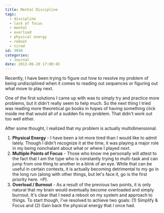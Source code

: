 ```yaml
---
title: Mental Discipline
tags:
  - discipline
  - lack of focus
  - mental
  - overload
  - physical energy
  - reboot
  - tired
id: 3050
categories:
  - Journal
date: 2013-06-20 17:00:45
---
```


Recently, I have been trying to figure out how to resolve my problem of being undisciplined when it comes to reading out sequences or figuring out what move to play next.

One of the first solutions I came up with was to simply try and practice more problems, but it didn't really seem to help much. So the next thing I tried was reading more theoretical go books in hopes of having something click inside me that would all of a sudden fix my problem. That didn't work out too well either.

After some thought, I realized that my problem is actually multidimensional.

1.  <span style="line-height: 13px;">**Physical Energy** - I have been a lot more tired than I would like to admit lately. Though I didn't recognize it at the time, it was playing a major role in my being nonchalant about what or where I played next.  </span>
2.  **Multiple Points of Focus** - Those who know me personally will attest to the fact that I am the type who is constantly trying to multi-task and can jump from one thing to another in a blink of an eye. While that can be useful in certain contexts, it is actually becoming detrimental to my go in the long run (along with other things, but let's face it, go is the first priority here. =P).
3.  **Overload / Burnout** - As a result of the previous two points, it is only natural that my brain would eventually become overloaded and simply burnout.
It's clear that I need a reboot on my system and approach to things. To start though, I've resolved to achieve two goals: (1) Simplify &amp; Focus and (2) Gain back the physical energy that I once had.